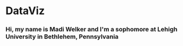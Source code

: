 # DataViz
### Hi, my name is Madi Welker and I'm a sophomore at Lehigh University in Bethlehem, Pennsylvania 
